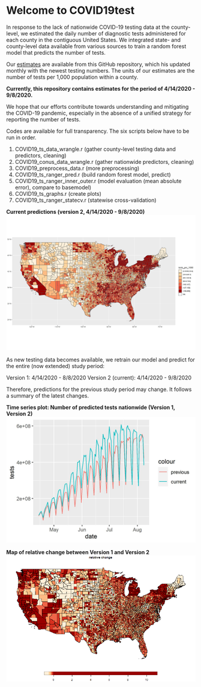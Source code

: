 <h1> Welcome to COVID19test</h1>

In response to the lack of nationwide COVID-19 testing data at the county-level, we estimated the daily number of diagnostic tests administered for each county in the contiguous United States. We integrated state- and county-level data available from various sources to train a random forest model that predicts the number of tests. 

Our [estimates](outputs/COVID19_tests_pred_ranger.csv) are available from this GitHub repository, which his updated monthly with the newest testing numbers. The units of our estimates are the number of tests per 1,000 population within a county.

**Currently, this repository contains estimates for the period of 4/14/2020 - 9/8/2020.**

We hope that our efforts contribute towards understanding and mitigating the COVID-19 pandemic, especially in the absence of a unified strategy for reporting the number of tests.

Codes are available for full transparency. The six scripts below have to be run in order.

1. COVID19_ts_data_wrangle.r (gather county-level testing data and predictors, cleaning)
2. COVID19_conus_data_wrangle.r (gather nationwide predictors, cleaning) 
3. COVID19_preprocess_data.r (more preprocessing)
4. COVID19_ts_ranger_pred.r (build random forest model, predict)
5. COVID19_ts_ranger_inner_outer.r (model evaluation (mean absolute error), compare to basemodel)
6. COVID19_ts_graphs.r (create plots)
7. COVID19_ts_ranger_statecv.r (statewise cross-validation)

**Current predictions (version 2, 4/14/2020 - 9/8/2020)**
![alt text](figures/pred_cumulative.jpg)

As new testing data becomes available, we retrain our model and predict for the entire (now extended) study period:

Version 1: 4/14/2020 - 8/8/2020
Version 2 (current): 4/14/2020 - 9/8/2020

Therefore, predictions for the previous study period may change. It follows a summary of the latest changes.


**Time series plot: Number of predicted tests nationwide (Version 1, Version 2)**
![alt text](figures/diff_time_series.jpg)


**Map of relative change between Version 1 and Version 2**
![alt text](figures/change.jpg)
